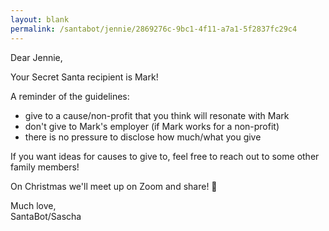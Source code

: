 ```yaml
---
layout: blank
permalink: /santabot/jennie/2869276c-9bc1-4f11-a7a1-5f2837fc29c4
---
```


Dear Jennie,

Your Secret Santa recipient is Mark!

A reminder of the guidelines:
* give to a cause/non-profit that you think will resonate with Mark
* don't give to Mark's employer (if Mark works for a non-profit)
* there is no pressure to disclose how much/what you give

If you want ideas for causes to give to, feel free to reach out to some other family members! 

On Christmas we'll meet up on Zoom and share! 🎅

Much love,  
SantaBot/Sascha
